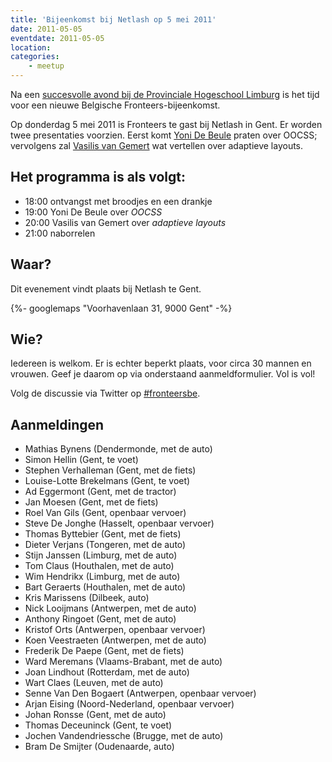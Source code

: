 ```yaml
---
title: 'Bijeenkomst bij Netlash op 5 mei 2011'
date: 2011-05-05
eventdate: 2011-05-05
location:
categories:
    - meetup
---
```


Na een [succesvolle avond bij de Provinciale Hogeschool Limburg](/bijeenkomsten/2011/phl) is het tijd voor een nieuwe Belgische Fronteers-bijeenkomst.

Op donderdag 5 mei 2011 is Fronteers te gast bij Netlash in Gent. Er worden twee presentaties voorzien. Eerst komt [Yoni De Beule](http://www.yonidebeule.be/) praten over OOCSS; vervolgens zal [Vasilis van Gemert](http://vasilis.nl/) wat vertellen over adaptieve layouts.

## Het programma is als volgt:

-   18:00 ontvangst met broodjes en een drankje
-   19:00 Yoni De Beule over _OOCSS_
-   20:00 Vasilis van Gemert over _adaptieve layouts_
-   21:00 naborrelen

## Waar?

Dit evenement vindt plaats bij Netlash te Gent.

{%- googlemaps "Voorhavenlaan 31, 9000 Gent" -%}

## Wie?

Iedereen is welkom. Er is echter beperkt plaats, voor circa 30 mannen en vrouwen. Geef je daarom op via onderstaand aanmeldformulier. Vol is vol!

Volg de discussie via Twitter op [#fronteersbe](https://twitter.com/search?q=%23fronteersbe).

## Aanmeldingen

-   Mathias Bynens (Dendermonde, met de auto)
-   Simon Hellin (Gent, te voet)
-   Stephen Verhalleman (Gent, met de fiets)
-   Louise-Lotte Brekelmans (Gent, te voet)
-   Ad Eggermont (Gent, met de tractor)
-   Jan Moesen (Gent, met de fiets)
-   Roel Van Gils (Gent, openbaar vervoer)
-   Steve De Jonghe (Hasselt, openbaar vervoer)
-   Thomas Byttebier (Gent, met de fiets)
-   Dieter Verjans (Tongeren, met de auto)
-   Stijn Janssen (Limburg, met de auto)
-   Tom Claus (Houthalen, met de auto)
-   Wim Hendrikx (Limburg, met de auto)
-   Bart Geraerts (Houthalen, met de auto)
-   Kris Marissens (Dilbeek, auto)
-   Nick Looijmans (Antwerpen, met de auto)
-   Anthony Ringoet (Gent, met de auto)
-   Kristof Orts (Antwerpen, openbaar vervoer)
-   Koen Veestraeten (Antwerpen, met de auto)
-   Frederik De Paepe (Gent, met de fiets)
-   Ward Meremans (Vlaams-Brabant, met de auto)
-   Joan Lindhout (Rotterdam, met de auto)
-   Wart Claes (Leuven, met de auto)
-   Senne Van Den Bogaert (Antwerpen, openbaar vervoer)
-   Arjan Eising (Noord-Nederland, openbaar vervoer)
-   Johan Ronsse (Gent, met de auto)
-   Thomas Deceuninck (Gent, te voet)
-   Jochen Vandendriessche (Brugge, met de auto)
-   Bram De Smijter (Oudenaarde, auto)
